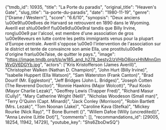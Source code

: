 {"tmdb_id": 10935, "title": "La Porte du paradis", "original_title": "Heaven's Gate", "slug_title": "la-porte-du-paradis", "date": "1980-11-19", "genre": ["Drame / Western"], "score": "6.6/10", "synopsis": "Deux anciens \u00e9l\u00e8ves de Harvard se retrouvent en 1890 dans le Wyoming. Averill est sh\u00e9rif f\u00e9d\u00e9ral tandis que Billy Irvine, rong\u00e9 par l'alcool, est membre d'une association de gros \u00e9leveurs en lutte contre les petits immigrants venus pour la plupart d'Europe centrale. Averill s'oppose \u00e0 l'intervention de l'association sur le district et tente de convaincre son amie Ella, une prostitu\u00e9e d'origine fran\u00e7aise, de quitter le pays.", "image": "https://image.tmdb.org/t/p/w185_and_h278_bestv2/zVHbO8iorxHhlMnnGmWvGV6DGYb.jpg", "actors": ["Kris Kristofferson (James Averill)", "Christopher Walken (Nathan D. Champion)", "John Hurt (Billy Irvine)", "Isabelle Huppert (Ella Watson)", "Sam Waterston (Frank Canton)", "Brad Dourif (Mr. Eggleston)", "Jeff Bridges (John L. Bridges)", "Joseph Cotten (The Reverend Doctor)", "Ronnie Hawkins (Major Wolcott)", "Paul Koslo (Mayor Charlie Lezak)", "Geoffrey Lewis (Trapper Fred)", "Richard Masur (Cully)", "Mary Catherine Wright (Nell)", "Nicholas Woodeson (Small man)", "Terry O'Quinn (Capt. Minardi)", "Jack Conley (Morrison)", "Robin Bartlett (Mrs. Lezak)", "Tom Noonan (Jake)", "Caroline Kava (Stefka)", "Mickey Rourke (Nick Ray)", "T Bone Burnett ()", "Willem Dafoe (Willy (uncredited))", "Anna Levine (Little Dot)"], "comments": [], "recommandations_id": [29005, 18254, 11942, 14729], "youtube_key": "Shs6ZboDwSQ"}